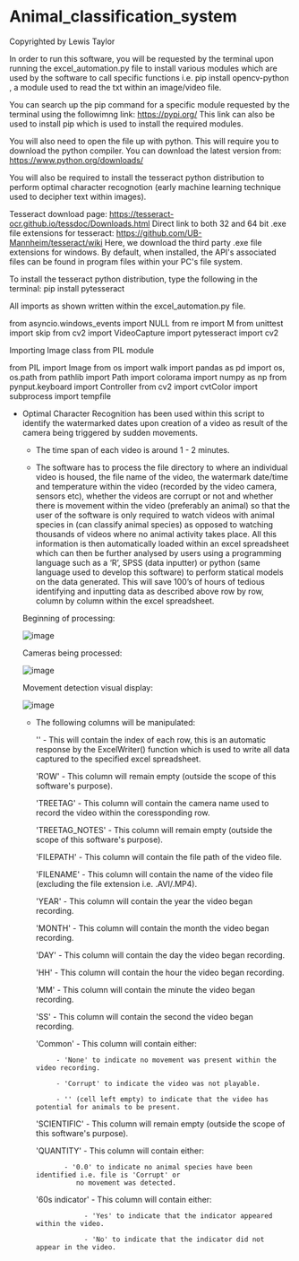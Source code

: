 # Animal_classification_system

Copyrighted by Lewis Taylor

In order to run this software, you will be requested by the terminal upon running the excel_automation.py file to install various modules which are used by the software to call specific functions i.e. pip install opencv-python , a module used to read the txt within an image/video file. 

You can search up the pip command for a specific module requested by the terminal using the followimng link: https://pypi.org/
This link can also be used to install pip which is used to install the required modules. 

You will also need to open the file up with python. This will require you to download the python compiler. You can 
download the latest version from: https://www.python.org/downloads/

You will also be required to install the tesseract python distribution to perform optimal character recognotion (early machine learning technique used to decipher text within images). 

Tesseract download page: https://tesseract-ocr.github.io/tessdoc/Downloads.html 
Direct link to both 32 and 64 bit .exe file extensions for tesseract: https://github.com/UB-Mannheim/tesseract/wiki
Here, we download the third party .exe file extensions for windows. By default, when installed, 
the API's associated files can be found in program files within your PC's file system. 

To install the tesseract python distribution, type the following in the terminal: 
pip install pytesseract 

All imports as shown written within the excel_automation.py file. 

from asyncio.windows_events import NULL
from re import M
from unittest import skip
from cv2 import VideoCapture
import pytesseract
import cv2

Importing Image class from PIL module

from PIL import Image
from os import walk
import pandas as pd
import os, os.path
from pathlib import Path
import colorama 
import numpy as np 
from pynput.keyboard import  Controller
from cv2 import cvtColor
import subprocess 
import tempfile

- Optimal Character Recognition has been used within this script to identify the watermarked dates upon creation of 
      a video as result of the camera being triggered by sudden movements.
      
    - The time span of each video is around 1 - 2 minutes.

    - The software has to process the file directory to where an individual video is housed, the file name of the video, 
      the watermark date/time and temperature within the video (recorded by the video camera, sensors etc), whether the 
      videos are corrupt or not and whether there is movement within the video (preferably an animal) so that the user of 
      the software is only required to watch videos with animal species in (can classify animal species) as opposed to
      watching thousands of videos where no animal activity takes place. All this information is then automatically
      loaded within an excel spreadsheet which can then be further analysed by users using a programming language such as
      a ‘R’, SPSS (data inputter) or python (same language used to develop this software) to perform statical models on 
      the data generated. This will save 100’s of hours of tedious identifying and inputting data as described above row
      by row, column by column within the excel spreadsheet.

     Beginning of processing:
    
     ![image](https://user-images.githubusercontent.com/65728188/189197015-9a32f172-2cf3-43b0-b025-949a18474058.png)

     Cameras being processed: 
   
     ![image](https://user-images.githubusercontent.com/65728188/189197192-0d005c91-2d51-4003-879e-195c9fab3a27.png)

     Movement detection visual display: 
     
     ![image](https://user-images.githubusercontent.com/65728188/189197318-4e5ea4db-d04c-47b0-bff2-4d4ff84315a1.png)

    - The following columns will be manipulated: 

      '' - This will contain the index of each row, this is an automatic response by the ExcelWriter() function which is 
           used to write all data captured to the specified excel spreadsheet. 

      'ROW' - This column will remain empty (outside the scope of this software's purpose).

      'TREETAG' - This column will contain the camera name used to record the video within the coressponding row.

      'TREETAG_NOTES' - This column will remain empty (outside the scope of this software's purpose). 

      'FILEPATH' - This column will contain the file path of the video file. 

      'FILENAME' - This column will contain the name of the video file (excluding the file extension i.e. .AVI/.MP4).

      'YEAR' - This column will contain the year the video began recording.

      'MONTH' - This column will contain the month the video began recording.

      'DAY' - This column will contain the day the video began recording.

      'HH' - This column will contain the hour the video began recording.

      'MM' - This column will contain the minute the video began recording.

      'SS' - This column will contain the second the video began recording.

      'Common' - This column will contain either: 

               - 'None' to indicate no movement was present within the video recording. 

               - 'Corrupt' to indicate the video was not playable. 

               - '' (cell left empty) to indicate that the video has potential for animals to be present.

      'SCIENTIFIC' - This column will remain empty (outside the scope of this software's purpose).

      'QUANTITY' - This column will contain either: 
                 
                 - '0.0' to indicate no animal species have been identified i.e. file is 'Corrupt' or
                    no movement was detected.

      '60s indicator' - This column will contain either: 

                      - 'Yes' to indicate that the indicator appeared within the video.

                      - 'No' to indicate that the indicator did not appear in the video.

